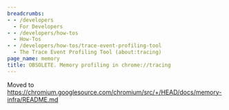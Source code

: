 ```yaml
---
breadcrumbs:
- - /developers
  - For Developers
- - /developers/how-tos
  - How-Tos
- - /developers/how-tos/trace-event-profiling-tool
  - The Trace Event Profiling Tool (about:tracing)
page_name: memory
title: OBSOLETE. Memory profiling in chrome://tracing
---
```


Moved to
<https://chromium.googlesource.com/chromium/src/+/HEAD/docs/memory-infra/README.md>